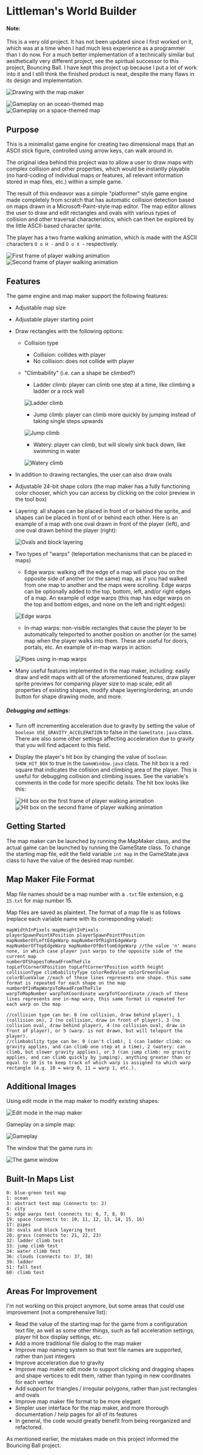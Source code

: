 # Littleman's World Builder #

#### Note: ####
This is a very old project. It has not been updated since I first worked on it, which was at a time when I had much less experience as a programmer than I do now. For a much better implementation of a technically similar but aesthetically very different project, see the spiritual successor to this project, Bouncing Ball. I have kept this project up because I put a lot of work into it and I still think the finished product is neat, despite the many flaws in its design and implementation.

![Drawing with the map maker](\images\map_maker_draw.gif "Drawing with the map maker")

![Gameplay on an ocean-themed map](\images\ocean_map.gif "Gameplay on an ocean-themed map")
![Gameplay on a space-themed map](\images\space_map.gif "Gameplay on a space-themed map")

## Purpose ##

This is a minimalist game engine for creating two dimensional maps that an ASCII stick figure, controlled using arrow keys, can walk around in.

The original idea behind this project was to allow a user to draw maps with complex collision and other properties, which would be instantly playable (no hard-coding of individual maps or features, all relevant information stored in map files, etc.) within a simple game.

The result of this endeavor was a simple "platformer" style game engine made completely from scratch that has automatic collision detection based on maps drawn in a Microsoft-Paint-style map editor. The map editor allows the user to draw and edit rectangles and ovals with various types of collision and other traversal characteristics, which can then be explored by the little ASCII-based character sprite.

The player has a two frame walking animation, which is made with the ASCII characters `O o H -` and `O o X ~` respectively.

![First frame of player walking animation](\images\walk_0.png "First frame of player walking animation")
![Second frame of player walking animation](\images\walk_1.png "Second frame of player walking animation")

## Features ##

The game engine and map maker support the following features:
* Adjustable map size

* Adjustable player starting point
* Draw rectangles with the following options:
	* Collision type
		* Collision: collides with player
		* No collision: does not collide with player
	* "Climbability" (i.e. can a shape be climbed?)
		* Ladder climb: player can climb one step at a time, like climbing a ladder or a rock wall

		![Ladder climb](\images\ladder_climb.gif "Ladder climb")
		* Jump climb: player can climb more quickly by jumping instead of taking single steps upwards

		![Jump climb](\images\jump_climb.gif "Jump climb")
		* Watery: player can climb, but will slowly sink back down, like swimming in water

		![Watery climb](\images\water_climb.gif "Watery climb")

* In addition to drawing rectangles, the user can also draw ovals
* Adjustable 24-bit shape colors (the map maker has a fully functioning color chooser, which you can access by clicking on the color preview in the tool box)

* Layering: all shapes can be placed in front of or behind the sprite, and shapes can be placed in front of or behind each other. Here is an example of a map with one oval drawn in front of the player (left), and one oval drawn behind the player (right):

	![Ovals and block layering](\images\ovals_and_layering.gif "Ovals and block layering")

* Two types of "warps" (teleportation mechanisms that can be placed in maps)
	* Edge warps: walking off the edge of a map will place you on the opposite side of another (or the same) map, as if you had walked from one map to another and the maps were scrolling. Edge warps can be optionally added to the top, bottom, left, and/or right edges of a map. An example of edge warps (this map has edge warps on the top and bottom edges, and none on the left and right edges):

	![Edge warps](\images\clouds.gif "Edge warps")

	* In-map warps: non-visible rectangles that cause the player to be automatically teleported to another position on another (or the same) map when the player walks into them. These are useful for doors, portals, etc. An example of in-map warps in action:

	![Pipes using in-map warps](\images\pipes.gif "Pipes using in-map warps")
* Many useful features implemented in the map maker, including: easily draw and edit maps with all of the aforementioned features, draw player sprite previews for comparing player size to map scale, edit all properties of existing shapes, modify shape layering/ordering, an undo button for shape drawing mode, and more.

##### Debugging and settings: #####
* Turn off incrementing acceleration due to gravity by setting the value of `boolean USE_GRAVITY_ACCELERATION` to false in the `GameState.java` class. There are also some other settings affecting acceleration due to gravity that you will find adjacent to this field.
* Display the player's hit box by changing the value of `boolean SHOW_HIT_BOX` to true in the `GameWindow.java` class. The hit box is a red square that indicates the collision and climbing area of the player. This is useful for debugging collision and climbing issues. See the variable's comments in the code for more specific details. The hit box looks like this:

	![Hit box on the first frame of player walking animation](\images\hitbox_0.png "First frame of player walking animation")
	![Hit box on the second frame of player walking animation](\images\hitbox_1.png "Second frame of player walking animation")

## Getting Started ##
The map maker can be launched by running the MapMaker class, and the actual game can be launched by running the GameState class. To change the starting map file, edit the field variable `int map` in the GameState.java class to have the value of the desired map number.

## Map Maker File Format ##

Map file names should be a map number with a `.txt` file extension, e.g. `15.txt` for map number 15.

Map files are saved as plaintext. The format of a map file is as follows (replace each variable name with its corresponding value):

	mapWidthInPixels mapHeightInPixels
	playerSpawnPointXPosition playerSpawnPointYPosition
	mapNumberOfLeftEdgeWarp mapNumberOfRightEdgeWarp mapNumberOfTopEdgeWarp mapNumberOfBottomEdgeWarp //the value 'n' means none, in which case player just warps to the opposite side of the current map
	numberOfShapesToReadFromTheFile
	topLeftCornerXPosition topLeftCornerYPosition width height collisionType climbabilityType colorRedValue colorGreenValue colorBlueValue //each of these lines represents one shape. this same format is repeated for each shape on the map
	numberOfInMapWarpsToReadFromTheFile
	warpToMapNumber warpToXCoordinate warpToYCoordinate //each of these lines represents one in-map warp, this same format is repeated for each warp on the map

	//collision type can be: 0 (no collision, draw behind player), 1 (collision on), 2 (no collision, draw in front of player), 3 (no collision oval, draw behind player), 4 (no collision oval, draw in front of player), or 5 (warp. is not drawn, but will teleport the player).
	//climbability type can be: 0 (can't climb), 1 (can ladder climb: no gravity applies, and can climb one step at a time), 2 (watery: can climb, but slower gravity applies), or 3 (can jump climb: no gravity applies, and can climb quickly by jumping). anything greater than or equal to 10 is to keep track of which warp is assigned to which warp rectangle (e.g. 10 = warp 0, 11 = warp 1, etc.).



## Additional Images ##

Using edit mode in the map maker to modify existing shapes:

![Edit mode in the map maker](\images\map_maker_edit.png "Edit mode in the map maker")

Gameplay on a simple map:

![Gameplay](\images\gameplay.gif "Gameplay")

The window that the game runs in:

![The game window](\images\game_window.png "The game window")

## Built-In Maps List ##

	0: blue-green test map
	1: ocean
	3: abstract test map (connects to: 2)
	4: city
	5: edge warps test (connects to: 6, 7, 8, 9)
	19: space (connects to: 10, 11, 12, 13, 14, 15, 16)
	17: pipes
	18: ovals and block layering test
	20: grass (connects to: 21, 22, 23)
	32: ladder climb test
	33: jump climb test
	34: water climb test
	36: clouds (connects to: 37, 38)
	39: ladder
	51: fall test
	60: climb test

## Areas For Improvement ##

I'm not working on this project anymore, but some areas that could use improvement (not a comprehensive list):
* Read the value of the starting map for the game from a configuration text file, as well as some other things, such as fall acceleration settings, player hit box display settings, etc.
* Add a more traditional file dialog to the map maker
* Improve map naming system so that text file names are supported, rather than just integers
* Improve acceleration due to gravity
* Improve map maker edit mode to support clicking and dragging shapes and shape vertices to edit them, rather than typing in new coordinates for each vertex
* Add support for triangles / irregular polygons, rather than just rectangles and ovals
* Improve map maker file format to be more elegant
* Simpler user interface for the map maker, and more thorough documentation / help pages for all of its features
* In general, the code would greatly benefit from being reorganized and refactored.

As mentioned earlier, the mistakes made on this project informed the  Bouncing Ball project.
